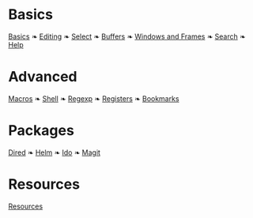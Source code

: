 # Basics

[Basics](basics.md) 
❧ [Editing](editing.md) 
❧ [Select](select.md) 
❧ [Buffers](buffer.md) 
❧ [Windows and Frames](windows.md) 
❧ [Search](search.md) 
❧ [Help](help.md)

# Advanced

[Macros](macros.md) 
❧ [Shell](shell.md)
❧ [Regexp](regexp.md)
❧ [Registers](registers.md)
❧ [Bookmarks](bookmarks.md)

# Packages

[Dired](packages/dired.md) ❧ [Helm](packages/helm.md) ❧ [Ido](packages/ido.md) ❧ [Magit](packages/magit.md)

# Resources 

[Resources](resources.md)
